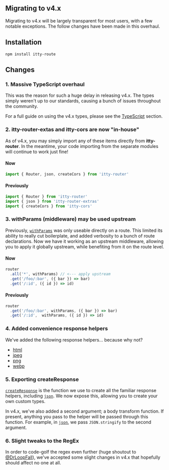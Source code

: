 <script>
  import SEO from '~/components/SEO.svelte'
</script>

<!-- MARKUP -->
<SEO
  title="itty-router"
  subtitle="Migrating to v4.x"
  description="A guide to migrating between versions within itty-router.  In particular, we focus on the latest v3.x to v4.x migration."
  />

## Migrating to v4.x
Migrating to v4.x will be largely transparent for most users, with a few notable exceptions.  The follow changes have been made in this overhaul.

## Installation
```
npm install itty-route
```

## Changes

### 1. Massive TypeScript overhaul
This was the reason for such a huge delay in releasing v4.x. The types simply weren't up to our standards, causing a bunch of issues throughout the community.

For a full guide on using the v4.x types, please see the [TypeScript](/itty-router/typescript) section.

### 2. itty-router-extas and itty-cors are now "in-house"
As of v4.x, you may simply import any of these items directly from **itty-router**.  In the meantime, your code importing from the separate modules will continue to work just fine!

#### Now
```js
import { Router, json, createCors } from 'itty-router'
```

#### Previously
```js
import { Router } from 'itty-router'
import { json } from 'itty-router-extras'
import { createCors } from 'itty-cors'
```

### 3. withParams (middleware) may be used upstream
Previously, [`withParams`](/itty-router/api#withParams) was only useable directly on a route.  This limited its ability to really cut boilerplate, and added verbosity to a bunch of route declarations.  Now we have it working as an upstream middleware, allowing you to apply it globally upstream, while benefiting from it on the route level.

#### Now
```js
router
  .all('*', withParams) // <--- apply upstream
  .get('/foo/:bar', ({ bar }) => bar)
  .get('/:id', ({ id }) => id)
```

#### Previously
```js
router
  .get('/foo/:bar', withParams, ({ bar }) => bar)
  .get('/:id',  withParams, ({ id }) => id)
```

### 4. Added convenience response helpers
We've added the following response helpers... because why not?
- [html](/api/#html)
- [jpeg](/api/#jpeg)
- [png](/api/#png)
- [webp](/api/#webp)

### 5. Exporting createResponse
[`createResponse`](/itty-router/api#createResponse) is the function we use to create all the familiar response helpers, including [`json`](/itty-router/api#json).  We now expose this, allowing you to create your own custom types.  

In v4.x, we've also added a second argument; a body transform function.  If present, anything you pass to the helper will be passed through this function.  For example, in [`json`](/itty-router/api#json), we pass `JSON.stringify` to the second argument.

### 6. Slight tweaks to the RegEx
In order to code-golf the regex even further (huge shoutout to [@DrLoopFall](https://twitter.com/DrLoopFall)), we've accepted some slight changes in v4.x that hopefully should affect no one at all.

